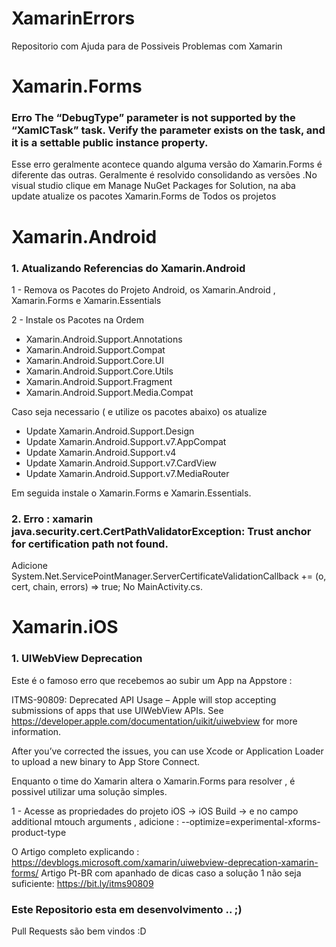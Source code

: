 # XamarinErrors

Repositorio com Ajuda para de Possiveis Problemas com Xamarin

# Xamarin.Forms

### Erro The “DebugType” parameter is not supported by the “XamlCTask” task. Verify the parameter exists on the task, and it is a settable public instance property.

Esse erro geralmente acontece quando alguma versão do Xamarin.Forms é diferente das outras. Geralmente é resolvido consolidando as versões .No visual studio clique em Manage NuGet Packages for Solution, na aba update atualize os pacotes Xamarin.Forms de Todos os projetos


# Xamarin.Android

### 1. Atualizando Referencias do Xamarin.Android

1 - Remova os Pacotes do Projeto Android, os Xamarin.Android , Xamarin.Forms e Xamarin.Essentials

2 - Instale os Pacotes na Ordem

* Xamarin.Android.Support.Annotations
* Xamarin.Android.Support.Compat
* Xamarin.Android.Support.Core.UI
* Xamarin.Android.Support.Core.Utils
* Xamarin.Android.Support.Fragment
* Xamarin.Android.Support.Media.Compat

Caso seja necessario ( e utilize os pacotes abaixo) os atualize

* Update Xamarin.Android.Support.Design
* Update Xamarin.Android.Support.v7.AppCompat
* Update Xamarin.Android.Support.v4
* Update Xamarin.Android.Support.v7.CardView
* Update Xamarin.Android.Support.v7.MediaRouter

Em seguida instale o Xamarin.Forms e Xamarin.Essentials.

### 2. Erro : xamarin java.security.cert.CertPathValidatorException: Trust anchor for certification path not found.

Adicione System.Net.ServicePointManager.ServerCertificateValidationCallback += (o, cert, chain, errors) => true; No MainActivity.cs.


# Xamarin.iOS

### 1. UIWebView Deprecation

Este é o famoso erro que recebemos ao subir um App na Appstore :

ITMS-90809: Deprecated API Usage – Apple will stop accepting submissions of apps that use UIWebView APIs. See https://developer.apple.com/documentation/uikit/uiwebview for more information.

After you’ve corrected the issues, you can use Xcode or Application Loader to upload a new binary to App Store Connect.

Enquanto o time do Xamarin altera o Xamarin.Forms para resolver , é possivel utilizar uma solução simples.

1 - Acesse as propriedades do projeto iOS -> iOS Build -> e no campo additional mtouch arguments , adicione : --optimize=experimental-xforms-product-type

O Artigo completo explicando : https://devblogs.microsoft.com/xamarin/uiwebview-deprecation-xamarin-forms/
Artigo Pt-BR com apanhado de dicas caso a solução 1 não seja suficiente: https://bit.ly/itms90809


### Este Repositorio esta em desenvolvimento .. ;)

Pull Requests são bem vindos :D


